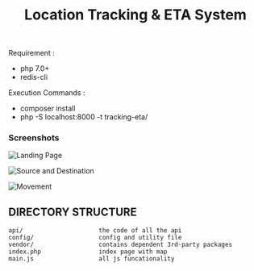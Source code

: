 <p align="center">
    <h1 align="center">Location Tracking & ETA System</h1>
    <br>
</p>

Requirement :
<ul>
    <li> php 7.0+
    <li> redis-cli
</ul>

Execution Commands :

<ul>
    <li> composer install
    <li> php -S localhost:8000 -t tracking-eta/
</ul>

<h3>Screenshots</h3>

![Landing Page](https://i.ibb.co/n6VTNXz/Screenshot-2019-07-24-at-7-58-21-AM.png)

![Source and Destination](https://i.ibb.co/2WrK4Vj/Screenshot-2019-07-24-at-7-58-37-AM.png)

![Movement](https://i.ibb.co/z8R907r/Screenshot-2019-07-24-at-7-59-19-AM.png)


DIRECTORY STRUCTURE
-------------------

```
api/                     the code of all the api
config/                  config and utility file
vendor/                  contains dependent 3rd-party packages
index.php                index page with map
main.js                  all js funcationality
```
